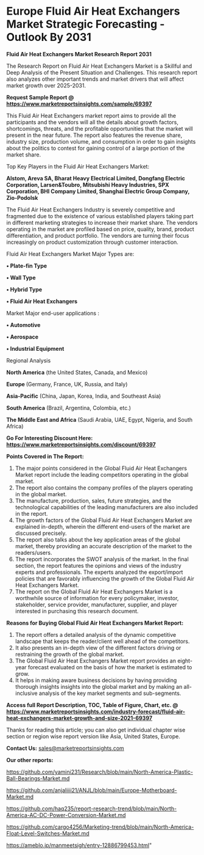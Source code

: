  # Europe Fluid Air Heat Exchangers Market Strategic Forecasting - Outlook By 2031

<strong>Fluid Air Heat Exchangers Market Research Report 2031</strong>

The Research Report on Fluid Air Heat Exchangers Market is a Skillful and Deep Analysis of the Present Situation and Challenges. This research report also analyzes other important trends and market drivers that will affect market growth over 2025-2031.

<strong>Request Sample Report @ <a href=https://www.marketreportsinsights.com/sample/69397>https://www.marketreportsinsights.com/sample/69397</a></strong>

This Fluid Air Heat Exchangers market report aims to provide all the participants and the vendors will all the details about growth factors, shortcomings, threats, and the profitable opportunities that the market will present in the near future. The report also features the revenue share, industry size, production volume, and consumption in order to gain insights about the politics to contest for gaining control of a large portion of the market share.

Top Key Players in the Fluid Air Heat Exchangers Market:

<strong>Alstom, Areva SA, Bharat Heavy Electrical Limited, Dongfang Electric Corporation, Larsen&Toubro, Mitsubishi Heavy Industries, SPX Corporation, BHI Company Limited, Shanghai Electric Group Company, Zio-Podolsk</strong>

The Fluid Air Heat Exchangers Industry is severely competitive and fragmented due to the existence of various established players taking part in different marketing strategies to increase their market share. The vendors operating in the market are profiled based on price, quality, brand, product differentiation, and product portfolio. The vendors are turning their focus increasingly on product customization through customer interaction.

Fluid Air Heat Exchangers Market Major Types are:

<strong>• Plate-fin Type

• Wall Type

• Hybrid Type

• Fluid Air Heat Exchangers</strong>

Market Major end-user applications :

<strong>• Automotive

• Aerospace

• Industrial Equipment</strong>

Regional Analysis

</u><strong><b>North America</b></strong> (the United States, Canada, and Mexico)

<strong><b>Europe </b></strong>(Germany, France, UK, Russia, and Italy)

<strong><b>Asia-Pacific</b></strong> (China, Japan, Korea, India, and Southeast Asia)

<strong><b>South America</b></strong> (Brazil, Argentina, Colombia, etc.)

<strong><b>The Middle East and Africa</b></strong> (Saudi Arabia, UAE, Egypt, Nigeria, and South Africa)

<strong>Go For Interesting Discount Here: <a href=https://www.marketreportsinsights.com/discount/69397>https://www.marketreportsinsights.com/discount/69397</a></strong>

<strong>Points Covered in The Report:</strong>
<ol>
  <li>The major points considered in the Global Fluid Air Heat Exchangers Market report include the leading competitors operating in the global market.</li>
  <li>The report also contains the company profiles of the players operating in the global market.</li>
  <li>The manufacture, production, sales, future strategies, and the technological capabilities of the leading manufacturers are also included in the report.</li>
  <li>The growth factors of the Global Fluid Air Heat Exchangers Market are explained in-depth, wherein the different end-users of the market are discussed precisely.</li>
  <li>The report also talks about the key application areas of the global market, thereby providing an accurate description of the market to the readers/users.</li>
  <li>The report incorporates the SWOT analysis of the market. In the final section, the report features the opinions and views of the industry experts and professionals. The experts analyzed the export/import policies that are favorably influencing the growth of the Global Fluid Air Heat Exchangers Market.</li>
  <li>The report on the Global Fluid Air Heat Exchangers Market is a worthwhile source of information for every policymaker, investor, stakeholder, service provider, manufacturer, supplier, and player interested in purchasing this research document.</li>
</ol>
<strong>Reasons for Buying Global Fluid Air Heat Exchangers Market Report:</strong>

<ol>
  <li>The report offers a detailed analysis of the dynamic competitive landscape that keeps the reader/client well ahead of the competitors.</li>
  <li>It also presents an in-depth view of the different factors driving or restraining the growth of the global market.</li>
  <li>The Global Fluid Air Heat Exchangers Market report provides an eight-year forecast evaluated on the basis of how the market is estimated to grow.</li>
  <li>It helps in making aware business decisions by having providing thorough insights insights into the global market and by making an all-inclusive analysis of the key market segments and sub-segments.</li>
</ol>
<strong>Access full Report Description, TOC, Table of Figure, Chart, etc. @ <a href=https://www.marketreportsinsights.com/industry-forecast/fluid-air-heat-exchangers-market-growth-and-size-2021-69397>https://www.marketreportsinsights.com/industry-forecast/fluid-air-heat-exchangers-market-growth-and-size-2021-69397</a></strong>


Thanks for reading this article; you can also get individual chapter wise section or region wise report version like Asia, United States, Europe.

<strong>Contact Us:</strong>
sales@marketreportsinsights.com

<strong>Our other reports:</strong>

<a href=https://github.com/yamini231/Research/blob/main/North-America-Plastic-Ball-Bearings-Market.md>https://github.com/yamini231/Research/blob/main/North-America-Plastic-Ball-Bearings-Market.md</a>

<a href=https://github.com/anjaliiii21/ANJL/blob/main/Europe-Motherboard-Market.md>https://github.com/anjaliiii21/ANJL/blob/main/Europe-Motherboard-Market.md</a>

<a href=https://github.com/haq235/report-research-trend/blob/main/North-America-AC-DC-Power-Conversion-Market.md>https://github.com/haq235/report-research-trend/blob/main/North-America-AC-DC-Power-Conversion-Market.md</a>

<a href=https://github.com/cargo4256/Marketing-trend/blob/main/North-America-Float-Level-Switches-Market.md>https://github.com/cargo4256/Marketing-trend/blob/main/North-America-Float-Level-Switches-Market.md</a>

<a href=https://ameblo.jp/manmeetsigh/entry-12886799453.html>https://ameblo.jp/manmeetsigh/entry-12886799453.html</a>"
